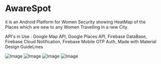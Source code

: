 # AwareSpot

it is an Android Platform for Women Security showing HeatMap of the Places which are new to any Women Travelling in a new City. 

API's in Use : 
Google Map API,
Google Places API,
Firebase DataBase,
Firebase Cloud Notification,
Firebase Mobile OTP Auth,
Made with Material Design GuideLines

![Image](https://github.com/sai-sondarkar/AwareSpot/blob/master/Screenshot_20170625-165211.png)
![Image](https://github.com/sai-sondarkar/AwareSpot/blob/master/Screenshot_20170625-165229.png)
![Image](https://github.com/sai-sondarkar/AwareSpot/blob/master/Screenshot_20170625-165241.png)
![Image](https://github.com/sai-sondarkar/AwareSpot/blob/master/Screenshot_20170714-112947.png)


